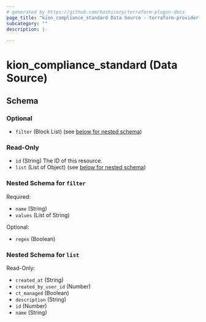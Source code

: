 ```yaml
---
# generated by https://github.com/hashicorp/terraform-plugin-docs
page_title: "kion_compliance_standard Data Source - terraform-provider-kion"
subcategory: ""
description: |-
  
---
```


# kion_compliance_standard (Data Source)





<!-- schema generated by tfplugindocs -->
## Schema

### Optional

- `filter` (Block List) (see [below for nested schema](#nestedblock--filter))

### Read-Only

- `id` (String) The ID of this resource.
- `list` (List of Object) (see [below for nested schema](#nestedatt--list))

<a id="nestedblock--filter"></a>
### Nested Schema for `filter`

Required:

- `name` (String)
- `values` (List of String)

Optional:

- `regex` (Boolean)


<a id="nestedatt--list"></a>
### Nested Schema for `list`

Read-Only:

- `created_at` (String)
- `created_by_user_id` (Number)
- `ct_managed` (Boolean)
- `description` (String)
- `id` (Number)
- `name` (String)


